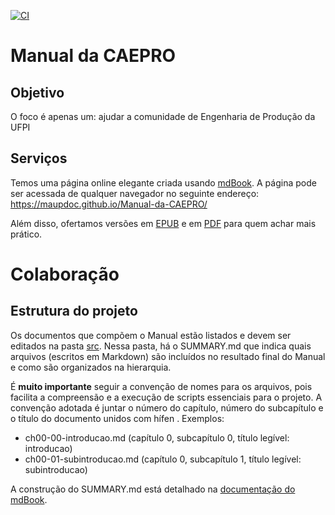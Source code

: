 [![CI](https://github.com/maupdoc/Manual-da-CAEPRO/actions/workflows/main.yml/badge.svg)](https://github.com/maupdoc/Manual-da-CAEPRO/actions/workflows/main.yml)

# Manual da CAEPRO

## Objetivo

O foco é apenas um: ajudar a comunidade de Engenharia de Produção da UFPI

## Serviços

Temos uma página online elegante criada usando [mdBook](https://github.com/rust-lang/mdBook). A página pode ser acessada de qualquer navegador no seguinte endereço: https://maupdoc.github.io/Manual-da-CAEPRO/

Além disso, ofertamos versões em [EPUB](https://github.com/maupdoc/Manual-da-CAEPRO/raw/main/asciidoc_build/book.epub) e em [PDF](https://github.com/maupdoc/Manual-da-CAEPRO/raw/main/asciidoc_build/book.pdf) para quem achar mais prático.

# Colaboração

## Estrutura do projeto

Os documentos que compõem o Manual estão listados e devem ser editados na pasta [src](https://github.com/maupdoc/Manual-da-CAEPRO/tree/main/src). Nessa pasta, há o SUMMARY.md que indica quais arquivos (escritos em Markdown) são incluídos no resultado final do Manual e como são organizados na hierarquia.

É **muito importante** seguir a convenção de nomes para os arquivos, pois facilita a compreensão e a execução de scripts essenciais para o projeto. A convenção adotada é juntar o número do capítulo, número do subcapítulo e o título do documento unidos com hífen . Exemplos:

* ch00-00-introducao.md (capítulo 0, subcapítulo 0, título legível: introducao)
* ch00-01-subintroducao.md (capítulo 0, subcapítulo 1, título legível: subintroducao)

A construção do SUMMARY.md está detalhado na [documentação do mdBook](https://rust-lang.github.io/mdBook/format/summary.html).
